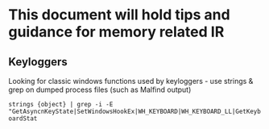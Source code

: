 # This document will hold tips and guidance for memory related IR

## Keyloggers
Looking for classic windows functions used by keyloggers - use strings & grep on dumped process files (such as Malfind output)


```strings {object} | grep -i -E "GetAsyncnKeyState|SetWindowsHookEx|WH_KEYBOARD|WH_KEYBOARD_LL|GetKeyboardStat```

